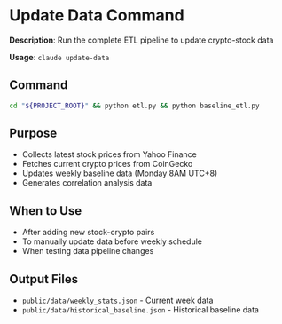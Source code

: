 # Update Data Command

**Description**: Run the complete ETL pipeline to update crypto-stock data

**Usage**: `claude update-data`

## Command
```bash
cd "${PROJECT_ROOT}" && python etl.py && python baseline_etl.py
```

## Purpose
- Collects latest stock prices from Yahoo Finance
- Fetches current crypto prices from CoinGecko  
- Updates weekly baseline data (Monday 8AM UTC+8)
- Generates correlation analysis data

## When to Use
- After adding new stock-crypto pairs
- To manually update data before weekly schedule
- When testing data pipeline changes

## Output Files
- `public/data/weekly_stats.json` - Current week data
- `public/data/historical_baseline.json` - Historical baseline data